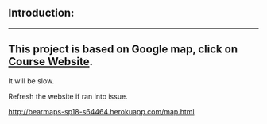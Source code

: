 Introduction:
------------

-----------------------------------------------------------------------------------------------
This project is based on Google map, click on [Course Website](https://sp18.datastructur.es/materials/proj/proj3/proj3).
-----------------------------------------------------------------------------------------------
It will be slow.

Refresh the website if ran into issue. 

http://bearmaps-sp18-s64464.herokuapp.com/map.html
